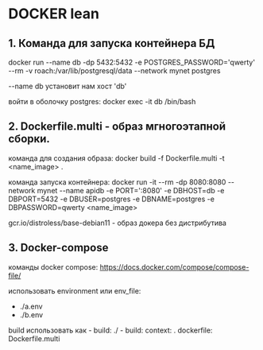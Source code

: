 # DOCKER lean

## 1. Команда для запуска контейнера БД
docker run --name db -dp 5432:5432 -e POSTGRES_PASSWORD='qwerty' --rm -v roach:/var/lib/postgresql/data --network mynet postgres

--name db установит нам хост 'db'

войти в оболочку postgres: docker exec -it db /bin/bash


## 2. Dockerfile.multi - образ мгногоэтапной сборки.
команда для создания образа: docker build -f Dockerfile.multi -t <name_image> .  

команда запуска контейнера: docker run -it --rm -dp 8080:8080 --network mynet --name apidb -e PORT=':8080' -e DBHOST=db -e DBPORT=5432 -e DBUSER=postgres -e DBNAME=postgres -e DBPASSWORD=qwerty  <name_image>

gcr.io/distroless/base-debian11 - образ докера без дистрибутива


## 3. Docker-compose

команды docker compose: https://docs.docker.com/compose/compose-file/

использовать environment или env_file:
  - ./a.env
  - ./b.env

  build использовать как
    - build: ./
    - build:
        context: .
            dockerfile: Dockerfile.multi